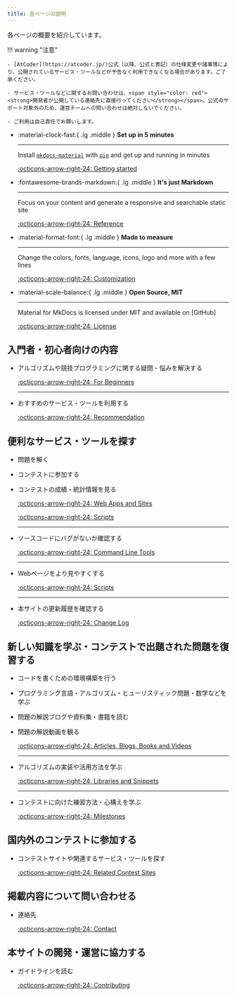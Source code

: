 ```yaml
---
title: 各ページの説明
---
```


各ページの概要を紹介しています。

!!! warning "注意"

    - [AtCoder](https://atcoder.jp/)公式（以降、公式と表記）の仕様変更や諸事情により、公開されているサービス・ツールなどが予告なく利用できなくなる場合があります。ご了承ください。

    - サービス・ツールなどに関するお問い合わせは、<span style="color: red"><strong>開発者が公開している連絡先に直接行ってください</strong></span>。公式のサポート対象外のため、運営チームへの問い合わせは絶対しないでください。

    - ご利用は自己責任でお願いします。

<div class="grid cards" markdown>

-   :material-clock-fast:{ .lg .middle } __Set up in 5 minutes__

    ---

    Install [`mkdocs-material`](#) with [`pip`](#) and get up
    and running in minutes

    [:octicons-arrow-right-24: Getting started](#)

-   :fontawesome-brands-markdown:{ .lg .middle } __It's just Markdown__

    ---

    Focus on your content and generate a responsive and searchable static site

    [:octicons-arrow-right-24: Reference](#)

-   :material-format-font:{ .lg .middle } __Made to measure__

    ---

    Change the colors, fonts, language, icons, logo and more with a few lines

    [:octicons-arrow-right-24: Customization](#)

-   :material-scale-balance:{ .lg .middle } __Open Source, MIT__

    ---

    Material for MkDocs is licensed under MIT and available on [GitHub]

    [:octicons-arrow-right-24: License](#)

</div>

## 入門者・初心者向けの内容

- アルゴリズムや競技プログラミングに関する疑問・悩みを解決する

    [:octicons-arrow-right-24: For Beginners](../for_beginners/)

    ---

- おすすめのサービス・ツールを利用する

    [:octicons-arrow-right-24: Recommendation](../recommendation)

## 便利なサービス・ツールを探す

- 問題を解く

- コンテストに参加する

- コンテストの成績・統計情報を見る

    [:octicons-arrow-right-24: Web Apps and Sites](../web_app)

    [:octicons-arrow-right-24: Scripts](../scripts)

    ---

- ソースコードにバグがないか確認する

    [:octicons-arrow-right-24: Command Line Tools](../cli)

    ---

- Webページをより見やすくする

    [:octicons-arrow-right-24: Scripts](../scripts)

    ---

- 本サイトの更新履歴を確認する

    [:octicons-arrow-right-24: Change Log](../changelog/latest)

## 新しい知識を学ぶ・コンテストで出題された問題を復習する

- コードを書くための環境構築を行う

- プログラミング言語・アルゴリズム・ヒューリスティック問題・数学などを学ぶ

- 問題の解説ブログや資料集・書籍を読む

- 問題の解説動画を観る

    [:octicons-arrow-right-24: Articles, Blogs, Books and Videos](../media)

    ---

- アルゴリズムの実装や活用方法を学ぶ

    [:octicons-arrow-right-24: Libraries and Snippets](../libraries)

    ---

- コンテストに向けた練習方法・心構えを学ぶ

    [:octicons-arrow-right-24: Milestones](../milestones)

## 国内外のコンテストに参加する

- コンテストサイトや関連するサービス・ツールを探す

    [:octicons-arrow-right-24: Related Contest Sites](../related_contest_sites)

## 掲載内容について問い合わせる

- 連絡先

    [:octicons-arrow-right-24: Contact](../contact)

## 本サイトの開発・運営に協力する

- ガイドラインを読む

    [:octicons-arrow-right-24: Contributing](../contributing)
